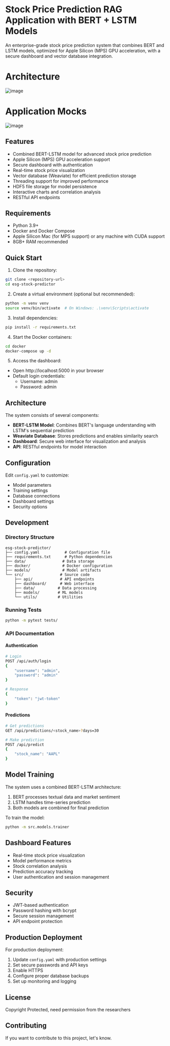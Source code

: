 # Stock Price Prediction RAG Application with BERT + LSTM Models

An enterprise-grade stock price prediction system that combines BERT and LSTM models, optimized for Apple Silicon (MPS) GPU acceleration, with a secure dashboard and vector database integration.

# Architecture

![image](https://github.com/user-attachments/assets/c6e331e3-6923-4bfa-bf3d-15475205c079)



# Application Mocks


![image](https://github.com/user-attachments/assets/95b39d3e-6a47-40e1-a85e-9aa58b48a7cd)


## Features

- Combined BERT-LSTM model for advanced stock price prediction
- Apple Silicon (MPS) GPU acceleration support
- Secure dashboard with authentication
- Real-time stock price visualization
- Vector database (Weaviate) for efficient prediction storage
- Threading support for improved performance
- HDF5 file storage for model persistence
- Interactive charts and correlation analysis
- RESTful API endpoints

## Requirements

- Python 3.9+
- Docker and Docker Compose
- Apple Silicon Mac (for MPS support) or any machine with CUDA support
- 8GB+ RAM recommended

## Quick Start

1. Clone the repository:
```bash
git clone <repository-url>
cd esg-stock-predictor
```

2. Create a virtual environment (optional but recommended):
```bash
python -m venv venv
source venv/bin/activate  # On Windows: .\venv\Scripts\activate
```

3. Install dependencies:
```bash
pip install -r requirements.txt
```

4. Start the Docker containers:
```bash
cd docker
docker-compose up -d
```

5. Access the dashboard:
- Open http://localhost:5000 in your browser
- Default login credentials:
  - Username: admin
  - Password: admin

## Architecture

The system consists of several components:

- **BERT-LSTM Model**: Combines BERT's language understanding with LSTM's sequential prediction
- **Weaviate Database**: Stores predictions and enables similarity search
- **Dashboard**: Secure web interface for visualization and analysis
- **API**: RESTful endpoints for model interaction

## Configuration

Edit `config.yaml` to customize:

- Model parameters
- Training settings
- Database connections
- Dashboard settings
- Security options

## Development

### Directory Structure

```
esg-stock-predictor/
├── config.yaml           # Configuration file
├── requirements.txt      # Python dependencies
├── data/                # Data storage
├── docker/              # Docker configuration
├── models/              # Model artifacts
└── src/                # Source code
    ├── api/            # API endpoints
    ├── dashboard/      # Web interface
    ├── data/          # Data processing
    ├── models/        # ML models
    └── utils/         # Utilities
```

### Running Tests

```bash
python -m pytest tests/
```

### API Documentation

#### Authentication

```bash
# Login
POST /api/auth/login
{
    "username": "admin",
    "password": "admin"
}

# Response
{
    "token": "jwt-token"
}
```

#### Predictions

```bash
# Get predictions
GET /api/predictions/<stock_name>?days=30

# Make prediction
POST /api/predict
{
    "stock_name": "AAPL"
}
```

## Model Training

The system uses a combined BERT-LSTM architecture:

1. BERT processes textual data and market sentiment
2. LSTM handles time-series prediction
3. Both models are combined for final prediction

To train the model:

```bash
python -m src.models.trainer
```

## Dashboard Features

- Real-time stock price visualization
- Model performance metrics
- Stock correlation analysis
- Prediction accuracy tracking
- User authentication and session management

## Security

- JWT-based authentication
- Password hashing with bcrypt
- Secure session management
- API endpoint protection

## Production Deployment

For production deployment:

1. Update `config.yaml` with production settings
2. Set secure passwords and API keys
3. Enable HTTPS
4. Configure proper database backups
5. Set up monitoring and logging

## License
Copyright Protected, need permission from the researchers

## Contributing

If you want to contribute to this project, let's know.
